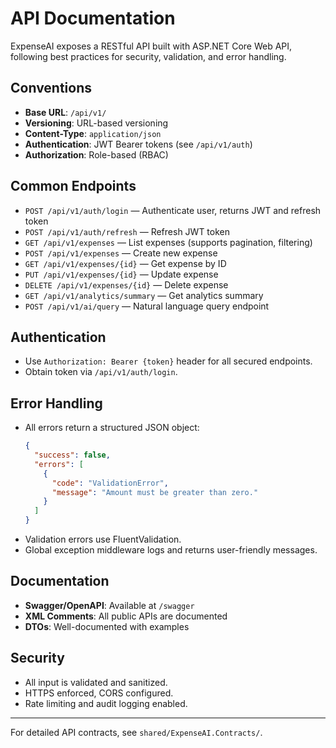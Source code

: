 # API Documentation

ExpenseAI exposes a RESTful API built with ASP.NET Core Web API, following best practices for security, validation, and error handling.

## Conventions

- **Base URL**: `/api/v1/`
- **Versioning**: URL-based versioning
- **Content-Type**: `application/json`
- **Authentication**: JWT Bearer tokens (see `/api/v1/auth`)
- **Authorization**: Role-based (RBAC)

## Common Endpoints

- `POST /api/v1/auth/login` — Authenticate user, returns JWT and refresh token
- `POST /api/v1/auth/refresh` — Refresh JWT token
- `GET /api/v1/expenses` — List expenses (supports pagination, filtering)
- `POST /api/v1/expenses` — Create new expense
- `GET /api/v1/expenses/{id}` — Get expense by ID
- `PUT /api/v1/expenses/{id}` — Update expense
- `DELETE /api/v1/expenses/{id}` — Delete expense
- `GET /api/v1/analytics/summary` — Get analytics summary
- `POST /api/v1/ai/query` — Natural language query endpoint

## Authentication

- Use `Authorization: Bearer {token}` header for all secured endpoints.
- Obtain token via `/api/v1/auth/login`.

## Error Handling

- All errors return a structured JSON object:
  ```json
  {
    "success": false,
    "errors": [
      {
        "code": "ValidationError",
        "message": "Amount must be greater than zero."
      }
    ]
  }
  ```
- Validation errors use FluentValidation.
- Global exception middleware logs and returns user-friendly messages.

## Documentation

- **Swagger/OpenAPI**: Available at `/swagger`
- **XML Comments**: All public APIs are documented
- **DTOs**: Well-documented with examples

## Security

- All input is validated and sanitized.
- HTTPS enforced, CORS configured.
- Rate limiting and audit logging enabled.

---

For detailed API contracts, see `shared/ExpenseAI.Contracts/`.
